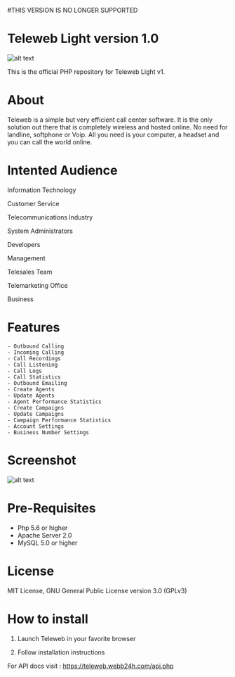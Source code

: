#THIS VERSION IS NO LONGER SUPPORTED

# Teleweb Light version 1.0
![alt text](https://github.com/webb24h/teleweb/blob/master/teleweb_info_2.png)


This is the official PHP repository for Teleweb Light v1.


# About

Teleweb is a simple but very efficient call center software. It is the only solution out there that is completely wireless and hosted online. No need for landline, softphone or Voip. All you need is your computer, a headset and you can call the world online. 

# Intented Audience
Information Technology

Customer Service

Telecommunications Industry

System Administrators

Developers

Management

Telesales Team

Telemarketing Office

Business



# Features
    - Outbound Calling
    - Incoming Calling
    - Call Recordings
    - Call Listening
    - Call Logs
    - Call Statistics
    - Outbound Emailing
    - Create Agents
    - Update Agents
    - Agent Performance Statistics
    - Create Campaigns
    - Update Campaigns
    - Campaign Performance Statistics
    - Account Settings
    - Business Number Settings


# Screenshot
![alt text](https://a.fsdn.com/con/app/proj/teleweb-light-v1/screenshots/webb24h_screenshot_call_Center.png/max/max/1)


# Pre-Requisites
- Php 5.6 or higher
- Apache Server 2.0
- MySQL 5.0 or higher

# License
MIT License, GNU General Public License version 3.0 (GPLv3)


# How to install

1. Launch Teleweb in your favorite browser

2. Follow installation instructions

For API docs visit : https://teleweb.webb24h.com/api.php

